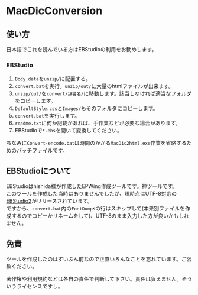 # MacDicConversion
## 使い方
日本語でこれを読んでいる方はEBStudioの利用をお勧めします。
### EBStudio
1. ``Body.data``を``unzip/``に配置する。
2. ``convert.bat``を実行。``unzip/out/``に大量のhtmlファイルが出来ます。
3. ``unzip/out/``を``convert/辞書名/``に移動します。該当しなければ適当なフォルダをコピーします。
4. ``DefaultStyle.css``と``Images/``もそのフォルダにコピーします。
5. ``convert.bat``を実行します。
6. ``readme.txt``に何か記載があれば、手作業などが必要な場合があります。
7. EBStudioで``*.ebs``を開いて変換してください。

ちなみに``Convert-encode.bat``は時間のかかる``MacDic2html.exe``作業を省略するためのバッチファイルです。

## EBStudioについて
EBStudioはhishida様が作成したEPWing作成ツールです。神ツールです。  
このツールを作成した当時はありませんでしたが、現時点はUTF-8対応の[EBStudio2](http://ebstudio.info/manual/EBStudio2/EBStudio2.html)がリリースされています。  
ですから、``convert.bat``内の``FontDumpK``の行はスキップして(本来別ファイルを作成するのでコピーかリネームをして)、UTF-8のまま入力した方が良いかもしれません。

## 免責
ツールを作成したのはずいぶん前なので正直いろんなことを忘れています。ご容赦ください。

著作権や利用規約などは各自の責任で判断して下さい。責任は負えません。そういうライセンスですし。
